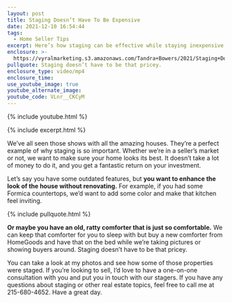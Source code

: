 ```yaml
---
layout: post
title: Staging Doesn’t Have To Be Expensive
date: 2021-12-10 16:54:44
tags:
  - Home Seller Tips
excerpt: Here’s how staging can be effective while staying inexpensive.
enclosure: >-
  https://vyralmarketing.s3.amazonaws.com/Tandra+Bowers/2021/Staging+Doesn%E2%80%99t+Have+To+Be+Expensive.mp4
pullquote: Staging doesn’t have to be that pricey.
enclosure_type: video/mp4
enclosure_time:
use_youtube_image: true
youtube_alternate_image:
youtube_code: VLnr__CKCyM
---
```

{% include youtube.html %}

{% include excerpt.html %}

We’ve all seen those shows with all the amazing houses. They’re a perfect example of why staging is so important. Whether we’re in a seller’s market or not, we want to make sure your home looks its best. It doesn’t take a lot of money to do it, and you get a fantastic return on your investment.&nbsp;

Let’s say you have some outdated features, but **you want to enhance the look of the house without renovating.** For example, if you had some Formica countertops, we’d want to add some color and make that kitchen feel inviting.

{% include pullquote.html %}

**Or maybe you have an old, ratty comforter that is just so comfortable.** We can keep that comforter for you to sleep with but buy a new comforter from HomeGoods and have that on the bed while we’re taking pictures or showing buyers around. Staging doesn’t have to be that pricey.

You can take a look at my photos and see how some of those properties were staged. If you’re looking to sell, I’d love to have a one-on-one consultation with you and put you in touch with our stagers. If you have any questions about staging or other real estate topics, feel free to call me at 215-680-4652. Have a great day.
